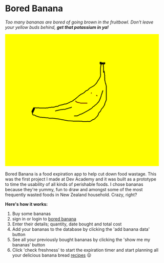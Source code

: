 
# Bored Banana
*Too many bananas are bored of going brown in the fruitbowl. Don't leave your yellow buds behind,* **_get that potassium in ya!_**

<p align="center">
  <img src="./client/boredbanana2.png" alt="Sublime's custom image"/>
</p>

Bored Banana is a food expiration app to help cut down food wastage.
This was the first project I made at Dev Academy and it was built as a prototype to time the usability of all kinds of perishable foods. I chose bananas because they're yummy, fun to draw and amongst some of the most frequently wasted foods in New Zealand household. Crazy, right?

**Here's how it works:**

1. Buy some bananas
2. sign in or login to [bored banana](bored-banana.herokuapp.com)
3. Enter their details; quantity, date bought and total cost
4. Add your bananas to the database by clicking the 'add banana data' button
5. See all your previously bought bananas by clicking the 'show me my bananas' button
6. Click 'check freshness' to start the expiration timer and start planning all your delicious banana bread [recipes](http://food52.com/recipes/banana-bread?recipe_landing_term=banana-bread) :stuck_out_tongue:
